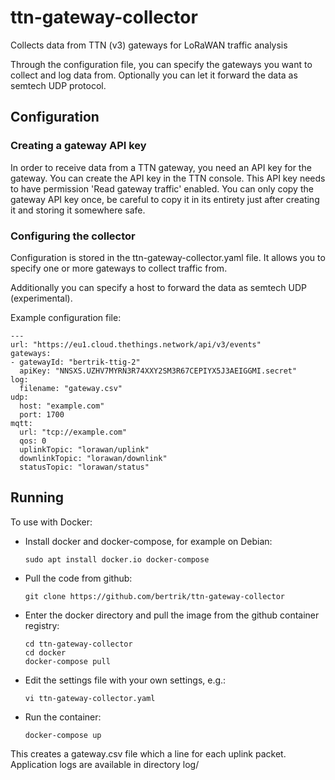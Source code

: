 # ttn-gateway-collector
Collects data from TTN (v3) gateways for LoRaWAN traffic analysis

Through the configuration file, you can specify the gateways you want to collect and log data from.
Optionally you can let it forward the data as semtech UDP protocol.

## Configuration

### Creating a gateway API key
In order to receive data from a TTN gateway, you need an API key for the gateway.
You can create the API key in the TTN console. This API key needs to have permission 'Read gateway traffic' enabled.
You can only copy the gateway API key once, be careful to copy it in its entirety just after creating it and storing it somewhere safe.

### Configuring the collector
Configuration is stored in the ttn-gateway-collector.yaml file.
It allows you to specify one or more gateways to collect traffic from.

Additionally you can specify a host to forward the data as semtech UDP (experimental).

Example configuration file:
~~~~
---
url: "https://eu1.cloud.thethings.network/api/v3/events"
gateways:
- gatewayId: "bertrik-ttig-2"
  apiKey: "NNSXS.UZHV7MYRN3R74XXY2SM3R67CEPIYX5J3AEIGGMI.secret"
log:
  filename: "gateway.csv"
udp:
  host: "example.com"
  port: 1700
mqtt:
  url: "tcp://example.com"
  qos: 0
  uplinkTopic: "lorawan/uplink"
  downlinkTopic: "lorawan/downlink"
  statusTopic: "lorawan/status"
~~~~

## Running
To use with Docker:
* Install docker and docker-compose, for example on Debian:
  ```
  sudo apt install docker.io docker-compose
  ```
* Pull the code from github:
  ```
  git clone https://github.com/bertrik/ttn-gateway-collector
  ```
* Enter the docker directory and pull the image from the github container registry:
  ```
  cd ttn-gateway-collector
  cd docker
  docker-compose pull
  ```
* Edit the settings file with your own settings, e.g.:
  ```
  vi ttn-gateway-collector.yaml
  ```
* Run the container:
  ```
  docker-compose up
  ```
This creates a gateway.csv file which a line for each uplink packet.
Application logs are available in directory log/

